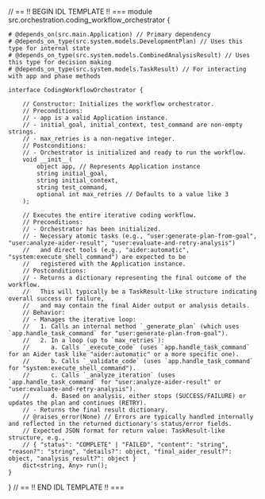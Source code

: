 // == !! BEGIN IDL TEMPLATE !! ===
module src.orchestration.coding_workflow_orchestrator {

    # @depends_on(src.main.Application) // Primary dependency
    # @depends_on_type(src.system.models.DevelopmentPlan) // Uses this type for internal state
    # @depends_on_type(src.system.models.CombinedAnalysisResult) // Uses this type for decision making
    # @depends_on_type(src.system.models.TaskResult) // For interacting with app and phase methods

    interface CodingWorkflowOrchestrator {

        // Constructor: Initializes the workflow orchestrator.
        // Preconditions:
        // - app is a valid Application instance.
        // - initial_goal, initial_context, test_command are non-empty strings.
        // - max_retries is a non-negative integer.
        // Postconditions:
        // - Orchestrator is initialized and ready to run the workflow.
        void __init__(
            object app, // Represents Application instance
            string initial_goal,
            string initial_context,
            string test_command,
            optional int max_retries // Defaults to a value like 3
        );

        // Executes the entire iterative coding workflow.
        // Preconditions:
        // - Orchestrator has been initialized.
        // - Necessary atomic tasks (e.g., "user:generate-plan-from-goal", "user:analyze-aider-result", "user:evaluate-and-retry-analysis")
        //   and direct tools (e.g., "aider:automatic", "system:execute_shell_command") are expected to be
        //   registered with the Application instance.
        // Postconditions:
        // - Returns a dictionary representing the final outcome of the workflow.
        //   This will typically be a TaskResult-like structure indicating overall success or failure,
        //   and may contain the final Aider output or analysis details.
        // Behavior:
        // - Manages the iterative loop:
        //   1. Calls an internal method `_generate_plan` (which uses `app.handle_task_command` for "user:generate-plan-from-goal").
        //   2. In a loop (up to `max_retries`):
        //      a. Calls `_execute_code` (uses `app.handle_task_command` for an Aider task like "aider:automatic" or a more specific one).
        //      b. Calls `_validate_code` (uses `app.handle_task_command` for "system:execute_shell_command").
        //      c. Calls `_analyze_iteration` (uses `app.handle_task_command` for "user:analyze-aider-result" or "user:evaluate-and-retry-analysis").
        //      d. Based on analysis, either stops (SUCCESS/FAILURE) or updates the plan and continues (RETRY).
        // - Returns the final result dictionary.
        // @raises_error(None) // Errors are typically handled internally and reflected in the returned dictionary's status/error fields.
        // Expected JSON format for return value: TaskResult-like structure, e.g.,
        // { "status": "COMPLETE" | "FAILED", "content": "string", "reason?": "string", "details?": object, "final_aider_result?": object, "analysis_result?": object }
        dict<string, Any> run();
    }
}
// == !! END IDL TEMPLATE !! ===
